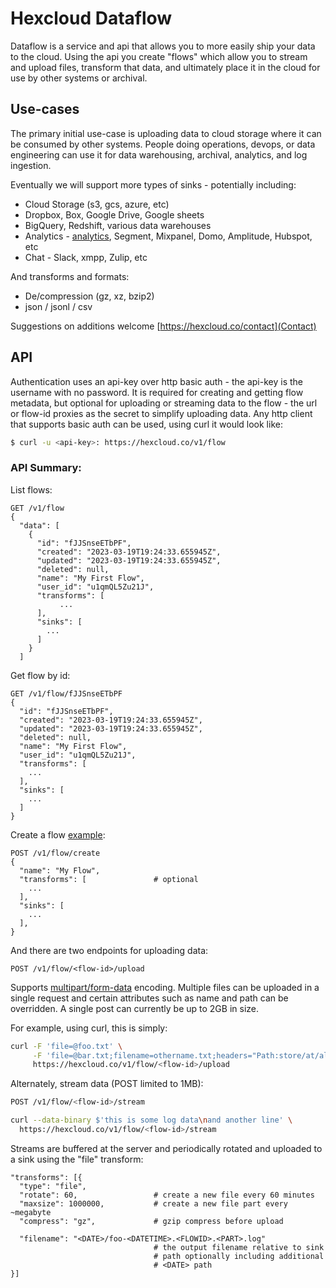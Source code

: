 # Hexcloud Dataflow

Dataflow is a service and api that allows you to more easily ship your data to
the cloud. Using the api you create "flows" which allow you to stream and
upload files, transform that data, and ultimately place it in the cloud for use
by other systems or archival.

## Use-cases

The primary initial use-case is uploading data to cloud storage where it can be
consumed by other systems. People doing operations, devops, or data engineering
can use it for data warehousing, archival, analytics, and log ingestion.

Eventually we will support more types of sinks - potentially including:

- Cloud Storage (s3, gcs, azure, etc)
- Dropbox, Box, Google Drive, Google sheets
- BigQuery, Redshift, various data warehouses
- Analytics - [analytics](https://getanalytics.io/), Segment, Mixpanel, Domo, Amplitude, Hubspot, etc
- Chat - Slack, xmpp, Zulip, etc

And transforms and formats:

- De/compression (gz, xz, bzip2)
- json / jsonl / csv

Suggestions on additions welcome [https://hexcloud.co/contact](Contact)

## API

Authentication uses an api-key over http basic auth - the api-key is the
username with no password. It is required for creating and getting flow
metadata, but optional for uploading or streaming data to the flow - the url or
flow-id proxies as the secret to simplify uploading data. Any http client that
supports basic auth can be used, using curl it would look like:

```bash
$ curl -u <api-key>: https://hexcloud.co/v1/flow
```

### API Summary:

List flows:
```
GET /v1/flow
{
  "data": [
    {
      "id": "fJJSnseETbPF",
      "created": "2023-03-19T19:24:33.655945Z",
      "updated": "2023-03-19T19:24:33.655945Z",
      "deleted": null,
      "name": "My First Flow",
      "user_id": "u1qmQL5Zu21J",
      "transforms": [
           ...
      ],
      "sinks": [
        ...
      ]
    }
  ]
```

Get flow by id:
```
GET /v1/flow/fJJSnseETbPF
{
  "id": "fJJSnseETbPF",
  "created": "2023-03-19T19:24:33.655945Z",
  "updated": "2023-03-19T19:24:33.655945Z",
  "deleted": null,
  "name": "My First Flow",
  "user_id": "u1qmQL5Zu21J",
  "transforms": [
    ...
  ],
  "sinks": [
    ...
  ]
}
```

Create a flow [example](https://github.com/HexcloudCo/dataflow/blob/main/flows/create-aws-s3-flow.sh):
```
POST /v1/flow/create
{
  "name": "My Flow",
  "transforms": [               # optional
    ...
  ],
  "sinks": [
    ...
  ],
}
```

And there are two endpoints for uploading data:
```
POST /v1/flow/<flow-id>/upload
```

Supports
[multipart/form-data](https://medium.com/@danishkhan.jamia/upload-data-using-multipart-16b54866f5bf)
encoding. Multiple files can be uploaded in a single request and certain
attributes such as name and path can be overridden. A single post can currently
be up to 2GB in size.

For example, using curl, this is simply:
```bash
curl -F 'file=@foo.txt' \
     -F 'file=@bar.txt;filename=othername.txt;headers="Path:store/at/alternate/path/"' \
     https://hexcloud.co/v1/flow/<flow-id>/upload
```

Alternately, stream data (POST limited to 1MB):
```bash
POST /v1/flow/<flow-id>/stream

curl --data-binary $'this is some log data\nand another line' \
  https://hexcloud.co/v1/flow/<flow-id>/stream
```

Streams are buffered at the server and periodically rotated and uploaded to a
sink using the "file" transform:
```
"transforms": [{
  "type": "file",
  "rotate": 60,                 # create a new file every 60 minutes
  "maxsize": 1000000,           # create a new file part every ~megabyte
  "compress": "gz",             # gzip compress before upload

  "filename": "<DATE>/foo-<DATETIME>.<FLOWID>.<PART>.log"
                                # the output filename relative to sink
                                # path optionally including additional
                                # <DATE> path
}]
```
